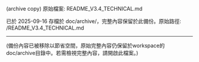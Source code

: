(archive copy) 原始檔案: README_V3.4_TECHNICAL.md

已於 2025-09-16 存檔於 doc/archive/，完整內容保留於此備份。原始路徑: /README_V3.4_TECHNICAL.md

---

(備份內容已被移除以節省空間，原始完整內容仍保留於workspace的doc/archive目錄中。若需檢視完整內容，請開啟此檔案。)
